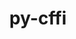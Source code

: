 ---
title: "py-cffi"
layout: cache
categories: [package, develop-2025-02-09]
meta: {"versions": ["1.15.1", "1.17.1"], "compilers": ["gcc@=11.1.0", "gcc@=11.4.0", "gcc@=13.2.0", "gcc@=7.5.0", "oneapi@=2024.2.1"], "oss": ["ubuntu18.04", "ubuntu20.04", "ubuntu22.04", "ubuntu24.04"], "platforms": ["linux"], "targets": ["aarch64", "neoverse_v2", "x86_64_v3"], "stacks": ["bootstrap-x86_64-linux-gnu", "data-vis-sdk", "e4s", "e4s-neoverse-v2", "e4s-oneapi", "ml-linux-aarch64-cpu", "ml-linux-aarch64-cuda", "ml-linux-x86_64-cpu", "ml-linux-x86_64-cuda", "radiuss", "root"], "num_specs": 23, "num_specs_by_stack": {"root": 23, "radiuss": 1, "data-vis-sdk": 1, "e4s-neoverse-v2": 3, "e4s": 4, "e4s-oneapi": 5, "ml-linux-aarch64-cpu": 1, "ml-linux-aarch64-cuda": 1, "bootstrap-x86_64-linux-gnu": 8, "ml-linux-x86_64-cuda": 1, "ml-linux-x86_64-cpu": 1}}
spec_details: [{"hash": "lx7uqqe23qr4d4koczq4ie2rjmu4ffvg", "compiler": "gcc@=7.5.0", "versions": ["1.17.1"], "os": "ubuntu18.04", "platform": "linux", "target": "x86_64_v3", "variants": ["build_system=python_pip"], "stacks": ["root", "radiuss"], "size": "-", "tarball": "https://binaries.spack.io/develop-2025-02-09/build_cache/linux-ubuntu18.04-x86_64_v3/gcc-7.5.0/py-cffi-1.17.1/linux-ubuntu18.04-x86_64_v3-gcc-7.5.0-py-cffi-1.17.1-lx7uqqe23qr4d4koczq4ie2rjmu4ffvg.spack"}, {"hash": "qloqbjqsyo67r6hqfdjggsgsl7mj6kgg", "compiler": "gcc@=11.1.0", "versions": ["1.17.1"], "os": "ubuntu20.04", "platform": "linux", "target": "x86_64_v3", "variants": ["build_system=python_pip"], "stacks": ["data-vis-sdk", "root"], "size": "-", "tarball": "https://binaries.spack.io/develop-2025-02-09/build_cache/linux-ubuntu20.04-x86_64_v3/gcc-11.1.0/py-cffi-1.17.1/linux-ubuntu20.04-x86_64_v3-gcc-11.1.0-py-cffi-1.17.1-qloqbjqsyo67r6hqfdjggsgsl7mj6kgg.spack"}, {"hash": "lgaj6ey4er6ufduxd54xl6zvc7g6ytq5", "compiler": "gcc@=11.4.0", "versions": ["1.17.1"], "os": "ubuntu22.04", "platform": "linux", "target": "neoverse_v2", "variants": ["build_system=python_pip"], "stacks": ["root", "e4s-neoverse-v2"], "size": "-", "tarball": "https://binaries.spack.io/develop-2025-02-09/build_cache/linux-ubuntu22.04-neoverse_v2/gcc-11.4.0/py-cffi-1.17.1/linux-ubuntu22.04-neoverse_v2-gcc-11.4.0-py-cffi-1.17.1-lgaj6ey4er6ufduxd54xl6zvc7g6ytq5.spack"}, {"hash": "sqsrmoboqp6d6m3qaevq542hxzzbdyei", "compiler": "gcc@=11.4.0", "versions": ["1.17.1"], "os": "ubuntu22.04", "platform": "linux", "target": "neoverse_v2", "variants": ["build_system=python_pip"], "stacks": ["root", "e4s-neoverse-v2"], "size": "-", "tarball": "https://binaries.spack.io/develop-2025-02-09/build_cache/linux-ubuntu22.04-neoverse_v2/gcc-11.4.0/py-cffi-1.17.1/linux-ubuntu22.04-neoverse_v2-gcc-11.4.0-py-cffi-1.17.1-sqsrmoboqp6d6m3qaevq542hxzzbdyei.spack"}, {"hash": "y6hheuw75wzn4q336ugilyhnpplwubic", "compiler": "gcc@=11.4.0", "versions": ["1.17.1"], "os": "ubuntu22.04", "platform": "linux", "target": "neoverse_v2", "variants": ["build_system=python_pip"], "stacks": ["root", "e4s-neoverse-v2"], "size": "-", "tarball": "https://binaries.spack.io/develop-2025-02-09/build_cache/linux-ubuntu22.04-neoverse_v2/gcc-11.4.0/py-cffi-1.17.1/linux-ubuntu22.04-neoverse_v2-gcc-11.4.0-py-cffi-1.17.1-y6hheuw75wzn4q336ugilyhnpplwubic.spack"}, {"hash": "violwsibceoto5vhsfammmqkhd5xtoxz", "compiler": "gcc@=11.4.0", "versions": ["1.17.1"], "os": "ubuntu22.04", "platform": "linux", "target": "x86_64_v3", "variants": ["build_system=python_pip"], "stacks": ["root", "e4s"], "size": "-", "tarball": "https://binaries.spack.io/develop-2025-02-09/build_cache/linux-ubuntu22.04-x86_64_v3/gcc-11.4.0/py-cffi-1.17.1/linux-ubuntu22.04-x86_64_v3-gcc-11.4.0-py-cffi-1.17.1-violwsibceoto5vhsfammmqkhd5xtoxz.spack"}, {"hash": "j4txozzm62ynnkcon3h2xcyokqnmvw2a", "compiler": "gcc@=11.4.0", "versions": ["1.17.1"], "os": "ubuntu22.04", "platform": "linux", "target": "x86_64_v3", "variants": ["build_system=python_pip"], "stacks": ["root", "e4s"], "size": "-", "tarball": "https://binaries.spack.io/develop-2025-02-09/build_cache/linux-ubuntu22.04-x86_64_v3/gcc-11.4.0/py-cffi-1.17.1/linux-ubuntu22.04-x86_64_v3-gcc-11.4.0-py-cffi-1.17.1-j4txozzm62ynnkcon3h2xcyokqnmvw2a.spack"}, {"hash": "tbwm5a227llxznj6bymf44vdni3w56q6", "compiler": "gcc@=11.4.0", "versions": ["1.17.1"], "os": "ubuntu22.04", "platform": "linux", "target": "x86_64_v3", "variants": ["build_system=python_pip"], "stacks": ["root", "e4s"], "size": "-", "tarball": "https://binaries.spack.io/develop-2025-02-09/build_cache/linux-ubuntu22.04-x86_64_v3/gcc-11.4.0/py-cffi-1.17.1/linux-ubuntu22.04-x86_64_v3-gcc-11.4.0-py-cffi-1.17.1-tbwm5a227llxznj6bymf44vdni3w56q6.spack"}, {"hash": "zkzldtya6y2hnoj3z45bmjxd5sfwbsoa", "compiler": "gcc@=11.4.0", "versions": ["1.17.1"], "os": "ubuntu22.04", "platform": "linux", "target": "x86_64_v3", "variants": ["build_system=python_pip"], "stacks": ["root", "e4s"], "size": "-", "tarball": "https://binaries.spack.io/develop-2025-02-09/build_cache/linux-ubuntu22.04-x86_64_v3/gcc-11.4.0/py-cffi-1.17.1/linux-ubuntu22.04-x86_64_v3-gcc-11.4.0-py-cffi-1.17.1-zkzldtya6y2hnoj3z45bmjxd5sfwbsoa.spack"}, {"hash": "xu7evfqdnbsb5mn74bt6t4lm7mg4vvab", "compiler": "oneapi@=2024.2.1", "versions": ["1.17.1"], "os": "ubuntu22.04", "platform": "linux", "target": "x86_64_v3", "variants": ["build_system=python_pip"], "stacks": ["root", "e4s-oneapi"], "size": "-", "tarball": "https://binaries.spack.io/develop-2025-02-09/build_cache/linux-ubuntu22.04-x86_64_v3/oneapi-2024.2.1/py-cffi-1.17.1/linux-ubuntu22.04-x86_64_v3-oneapi-2024.2.1-py-cffi-1.17.1-xu7evfqdnbsb5mn74bt6t4lm7mg4vvab.spack"}, {"hash": "6rqkjcuoq2asqv4ialgdtyqzxdfaord5", "compiler": "oneapi@=2024.2.1", "versions": ["1.17.1"], "os": "ubuntu22.04", "platform": "linux", "target": "x86_64_v3", "variants": ["build_system=python_pip"], "stacks": ["root", "e4s-oneapi"], "size": "-", "tarball": "https://binaries.spack.io/develop-2025-02-09/build_cache/linux-ubuntu22.04-x86_64_v3/oneapi-2024.2.1/py-cffi-1.17.1/linux-ubuntu22.04-x86_64_v3-oneapi-2024.2.1-py-cffi-1.17.1-6rqkjcuoq2asqv4ialgdtyqzxdfaord5.spack"}, {"hash": "3tu5f6tsnvpqpaoj5eyh54fvjntsayv5", "compiler": "oneapi@=2024.2.1", "versions": ["1.17.1"], "os": "ubuntu22.04", "platform": "linux", "target": "x86_64_v3", "variants": ["build_system=python_pip"], "stacks": ["root", "e4s-oneapi"], "size": "-", "tarball": "https://binaries.spack.io/develop-2025-02-09/build_cache/linux-ubuntu22.04-x86_64_v3/oneapi-2024.2.1/py-cffi-1.17.1/linux-ubuntu22.04-x86_64_v3-oneapi-2024.2.1-py-cffi-1.17.1-3tu5f6tsnvpqpaoj5eyh54fvjntsayv5.spack"}, {"hash": "t4l6kn5kmuj3h3od5t27rgz5uddgyujx", "compiler": "oneapi@=2024.2.1", "versions": ["1.17.1"], "os": "ubuntu22.04", "platform": "linux", "target": "x86_64_v3", "variants": ["build_system=python_pip"], "stacks": ["root", "e4s-oneapi"], "size": "-", "tarball": "https://binaries.spack.io/develop-2025-02-09/build_cache/linux-ubuntu22.04-x86_64_v3/oneapi-2024.2.1/py-cffi-1.17.1/linux-ubuntu22.04-x86_64_v3-oneapi-2024.2.1-py-cffi-1.17.1-t4l6kn5kmuj3h3od5t27rgz5uddgyujx.spack"}, {"hash": "7poni2kupnd6dxfvny3va5unl3i2gxgg", "compiler": "oneapi@=2024.2.1", "versions": ["1.17.1"], "os": "ubuntu22.04", "platform": "linux", "target": "x86_64_v3", "variants": ["build_system=python_pip"], "stacks": ["root", "e4s-oneapi"], "size": "-", "tarball": "https://binaries.spack.io/develop-2025-02-09/build_cache/linux-ubuntu22.04-x86_64_v3/oneapi-2024.2.1/py-cffi-1.17.1/linux-ubuntu22.04-x86_64_v3-oneapi-2024.2.1-py-cffi-1.17.1-7poni2kupnd6dxfvny3va5unl3i2gxgg.spack"}, {"hash": "kilcjtxnzmfzgvthovj3bpc25amo365f", "compiler": "gcc@=13.2.0", "versions": ["1.17.1"], "os": "ubuntu24.04", "platform": "linux", "target": "aarch64", "variants": ["build_system=python_pip"], "stacks": ["root", "ml-linux-aarch64-cpu", "ml-linux-aarch64-cuda"], "size": "-", "tarball": "https://binaries.spack.io/develop-2025-02-09/build_cache/linux-ubuntu24.04-aarch64/gcc-13.2.0/py-cffi-1.17.1/linux-ubuntu24.04-aarch64-gcc-13.2.0-py-cffi-1.17.1-kilcjtxnzmfzgvthovj3bpc25amo365f.spack"}, {"hash": "4vzm3nnomg3d7p2bdbwxcwmjr3cro7xf", "compiler": "gcc@=13.2.0", "versions": ["1.17.1"], "os": "ubuntu24.04", "platform": "linux", "target": "x86_64_v3", "variants": ["build_system=python_pip"], "stacks": ["bootstrap-x86_64-linux-gnu", "root"], "size": "-", "tarball": "https://binaries.spack.io/develop-2025-02-09/build_cache/linux-ubuntu24.04-x86_64_v3/gcc-13.2.0/py-cffi-1.17.1/linux-ubuntu24.04-x86_64_v3-gcc-13.2.0-py-cffi-1.17.1-4vzm3nnomg3d7p2bdbwxcwmjr3cro7xf.spack"}, {"hash": "x6k6bkuextkh6x26kup2aayodo7qnleg", "compiler": "gcc@=13.2.0", "versions": ["1.17.1"], "os": "ubuntu24.04", "platform": "linux", "target": "x86_64_v3", "variants": ["build_system=python_pip"], "stacks": ["bootstrap-x86_64-linux-gnu", "root"], "size": "-", "tarball": "https://binaries.spack.io/develop-2025-02-09/build_cache/linux-ubuntu24.04-x86_64_v3/gcc-13.2.0/py-cffi-1.17.1/linux-ubuntu24.04-x86_64_v3-gcc-13.2.0-py-cffi-1.17.1-x6k6bkuextkh6x26kup2aayodo7qnleg.spack"}, {"hash": "fpcwm6jwsh723x6j6np63wvswtrlrzqe", "compiler": "gcc@=13.2.0", "versions": ["1.17.1"], "os": "ubuntu24.04", "platform": "linux", "target": "x86_64_v3", "variants": ["build_system=python_pip"], "stacks": ["bootstrap-x86_64-linux-gnu", "root", "ml-linux-x86_64-cuda", "ml-linux-x86_64-cpu"], "size": "-", "tarball": "https://binaries.spack.io/develop-2025-02-09/build_cache/linux-ubuntu24.04-x86_64_v3/gcc-13.2.0/py-cffi-1.17.1/linux-ubuntu24.04-x86_64_v3-gcc-13.2.0-py-cffi-1.17.1-fpcwm6jwsh723x6j6np63wvswtrlrzqe.spack"}, {"hash": "hw62nesszhuk76jsrvsslv5l4me4tgkx", "compiler": "gcc@=13.2.0", "versions": ["1.15.1"], "os": "ubuntu24.04", "platform": "linux", "target": "x86_64_v3", "variants": ["build_system=python_pip"], "stacks": ["bootstrap-x86_64-linux-gnu", "root"], "size": "-", "tarball": "https://binaries.spack.io/develop-2025-02-09/build_cache/linux-ubuntu24.04-x86_64_v3/gcc-13.2.0/py-cffi-1.15.1/linux-ubuntu24.04-x86_64_v3-gcc-13.2.0-py-cffi-1.15.1-hw62nesszhuk76jsrvsslv5l4me4tgkx.spack"}, {"hash": "z2naw44a5gy4lpgcianp6w6y3cozf3o7", "compiler": "gcc@=13.2.0", "versions": ["1.17.1"], "os": "ubuntu24.04", "platform": "linux", "target": "x86_64_v3", "variants": ["build_system=python_pip"], "stacks": ["bootstrap-x86_64-linux-gnu", "root"], "size": "-", "tarball": "https://binaries.spack.io/develop-2025-02-09/build_cache/linux-ubuntu24.04-x86_64_v3/gcc-13.2.0/py-cffi-1.17.1/linux-ubuntu24.04-x86_64_v3-gcc-13.2.0-py-cffi-1.17.1-z2naw44a5gy4lpgcianp6w6y3cozf3o7.spack"}, {"hash": "shd2g3dkd3seqhpje2e5odojd32dan3q", "compiler": "gcc@=13.2.0", "versions": ["1.17.1"], "os": "ubuntu24.04", "platform": "linux", "target": "x86_64_v3", "variants": ["build_system=python_pip"], "stacks": ["bootstrap-x86_64-linux-gnu", "root"], "size": "-", "tarball": "https://binaries.spack.io/develop-2025-02-09/build_cache/linux-ubuntu24.04-x86_64_v3/gcc-13.2.0/py-cffi-1.17.1/linux-ubuntu24.04-x86_64_v3-gcc-13.2.0-py-cffi-1.17.1-shd2g3dkd3seqhpje2e5odojd32dan3q.spack"}, {"hash": "ysiyfgsymtnrlqshvaza4jw4n5obzp3u", "compiler": "gcc@=13.2.0", "versions": ["1.15.1"], "os": "ubuntu24.04", "platform": "linux", "target": "x86_64_v3", "variants": ["build_system=python_pip"], "stacks": ["bootstrap-x86_64-linux-gnu", "root"], "size": "-", "tarball": "https://binaries.spack.io/develop-2025-02-09/build_cache/linux-ubuntu24.04-x86_64_v3/gcc-13.2.0/py-cffi-1.15.1/linux-ubuntu24.04-x86_64_v3-gcc-13.2.0-py-cffi-1.15.1-ysiyfgsymtnrlqshvaza4jw4n5obzp3u.spack"}, {"hash": "7hdvg7dppo27s5bayf6ng4yommxnzjuo", "compiler": "gcc@=13.2.0", "versions": ["1.17.1"], "os": "ubuntu24.04", "platform": "linux", "target": "x86_64_v3", "variants": ["build_system=python_pip"], "stacks": ["bootstrap-x86_64-linux-gnu", "root"], "size": "-", "tarball": "https://binaries.spack.io/develop-2025-02-09/build_cache/linux-ubuntu24.04-x86_64_v3/gcc-13.2.0/py-cffi-1.17.1/linux-ubuntu24.04-x86_64_v3-gcc-13.2.0-py-cffi-1.17.1-7hdvg7dppo27s5bayf6ng4yommxnzjuo.spack"}]
---